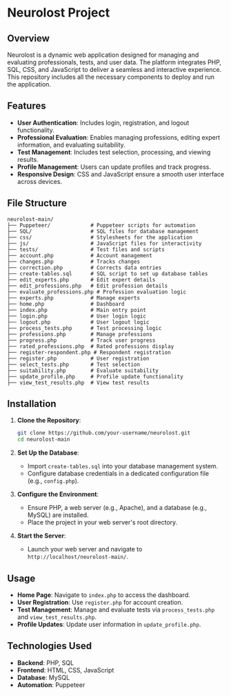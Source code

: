 
# Neurolost Project

## Overview
Neurolost is a dynamic web application designed for managing and evaluating professionals, tests, and user data. The platform integrates PHP, SQL, CSS, and JavaScript to deliver a seamless and interactive experience. This repository includes all the necessary components to deploy and run the application.

## Features
- **User Authentication**: Includes login, registration, and logout functionality.
- **Professional Evaluation**: Enables managing professions, editing expert information, and evaluating suitability.
- **Test Management**: Includes test selection, processing, and viewing results.
- **Profile Management**: Users can update profiles and track progress.
- **Responsive Design**: CSS and JavaScript ensure a smooth user interface across devices.

## File Structure
```
neurolost-main/
├── Puppeteer/             # Puppeteer scripts for automation
├── SQL/                   # SQL files for database management
├── css/                   # Stylesheets for the application
├── js/                    # JavaScript files for interactivity
├── tests/                 # Test files and scripts
├── account.php            # Account management
├── changes.php            # Tracks changes
├── correction.php         # Corrects data entries
├── create-tables.sql      # SQL script to set up database tables
├── edit_experts.php       # Edit expert details
├── edit_professions.php   # Edit profession details
├── evaluate_professions.php # Profession evaluation logic
├── experts.php            # Manage experts
├── home.php               # Dashboard
├── index.php              # Main entry point
├── login.php              # User login logic
├── logout.php             # User logout logic
├── process_tests.php      # Test processing logic
├── professions.php        # Manage professions
├── progress.php           # Track user progress
├── rated_professions.php  # Rated professions display
├── register-respondent.php # Respondent registration
├── register.php           # User registration
├── select_tests.php       # Test selection
├── suitability.php        # Evaluate suitability
├── update_profile.php     # Profile update functionality
├── view_test_results.php  # View test results
```

## Installation

1. **Clone the Repository**:
   ```bash
   git clone https://github.com/your-username/neurolost.git
   cd neurolost-main
   ```

2. **Set Up the Database**:
   - Import `create-tables.sql` into your database management system.
   - Configure database credentials in a dedicated configuration file (e.g., `config.php`).

3. **Configure the Environment**:
   - Ensure PHP, a web server (e.g., Apache), and a database (e.g., MySQL) are installed.
   - Place the project in your web server's root directory.

4. **Start the Server**:
   - Launch your web server and navigate to `http://localhost/neurolost-main/`.

## Usage
- **Home Page**: Navigate to `index.php` to access the dashboard.
- **User Registration**: Use `register.php` for account creation.
- **Test Management**: Manage and evaluate tests via `process_tests.php` and `view_test_results.php`.
- **Profile Updates**: Update user information in `update_profile.php`.

## Technologies Used
- **Backend**: PHP, SQL
- **Frontend**: HTML, CSS, JavaScript
- **Database**: MySQL
- **Automation**: Puppeteer

